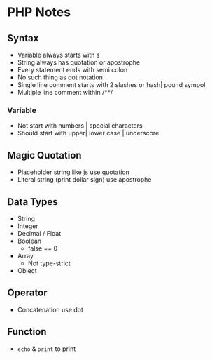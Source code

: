 # PHP Notes

## Syntax
* Variable always starts with `$`
* String always has quotation or apostrophe
* Every statement ends with semi colon
* No such thing as dot notation
* Single line comment starts with 2 slashes or hash| pound sympol
* Multiple line comment within /**/

### Variable
* Not start with numbers | special characters
* Should start with upper| lower case | underscore

## Magic Quotation
* Placeholder string like js use quotation
* Literal string (print dollar sign) use apostrophe

## Data Types
* String 
* Integer
* Decimal / Float
* Boolean
    * false == 0
* Array
    * Not type-strict
* Object


## Operator
* Concatenation use dot

## Function
* `echo` & `print` to print
